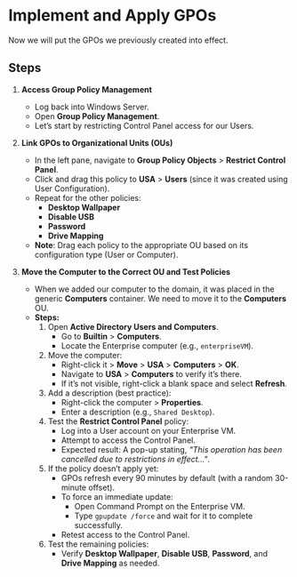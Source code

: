 # Implement and Apply GPOs

Now we will put the GPOs we previously created into effect.

## Steps

1. **Access Group Policy Management**
   - Log back into Windows Server.
   - Open **Group Policy Management**.
   - Let’s start by restricting Control Panel access for our Users.

2. **Link GPOs to Organizational Units (OUs)**
   - In the left pane, navigate to **Group Policy Objects** > **Restrict Control Panel**.
   - Click and drag this policy to **USA** > **Users** (since it was created using User Configuration).
   - Repeat for the other policies:
     - **Desktop Wallpaper**
     - **Disable USB**
     - **Password**
     - **Drive Mapping**
   - **Note**: Drag each policy to the appropriate OU based on its configuration type (User or Computer).

3. **Move the Computer to the Correct OU and Test Policies**
   - When we added our computer to the domain, it was placed in the generic **Computers** container. We need to move it to the **Computers** OU.
   - **Steps:**
     1. Open **Active Directory Users and Computers**.
        - Go to **Builtin** > **Computers**.
        - Locate the Enterprise computer (e.g., `enterpriseVM`).
     2. Move the computer:
        - Right-click it > **Move** > **USA** > **Computers** > **OK**.
        - Navigate to **USA** > **Computers** to verify it’s there.
        - If it’s not visible, right-click a blank space and select **Refresh**.
     3. Add a description (best practice):
        - Right-click the computer > **Properties**.
        - Enter a description (e.g., `Shared Desktop`).
     4. Test the **Restrict Control Panel** policy:
        - Log into a User account on your Enterprise VM.
        - Attempt to access the Control Panel.
        - Expected result: A pop-up stating, *"This operation has been cancelled due to restrictions in effect..."*.
     5. If the policy doesn’t apply yet:
        - GPOs refresh every 90 minutes by default (with a random 30-minute offset).
        - To force an immediate update:
          - Open Command Prompt on the Enterprise VM.
          - Type `gpupdate /force` and wait for it to complete successfully.
        - Retest access to the Control Panel.
     6. Test the remaining policies:
        - Verify **Desktop Wallpaper**, **Disable USB**, **Password**, and **Drive Mapping** as needed.
